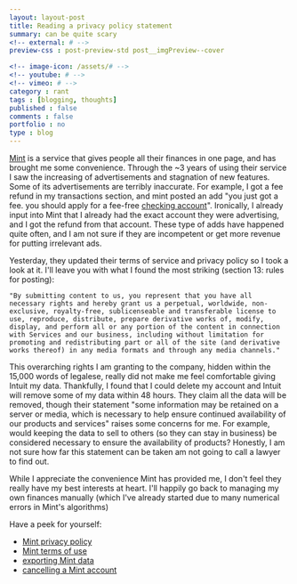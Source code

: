 ```yaml
---
layout: layout-post
title: Reading a privacy policy statement
summary: can be quite scary
<!-- external: # -->
preview-css : post-preview-std post__imgPreview--cover

<!-- image-icon: /assets/# -->
<!-- youtube: # -->
<!-- vimeo: # -->
category : rant
tags : [blogging, thoughts]
published : false
comments : false
portfolio : no
type : blog
---
```


[Mint](https://www.mint.com/) is a service that gives people all their finances in one page, and has brought me some convenience. Through the ~3 years of using their service I saw the increasing of advertisements and stagnation of new features. Some of its advertisements are terribly inaccurate. For example, I got a fee refund in my transactions section, and mint posted an add "you just got a fee. you should apply for a fee-free [checking account](https://www.ted.com/watch/ted-institute/ted-ibm/marie-wallace-privacy-by-design)". Ironically, I already input into Mint that I already had the exact account they were advertising, and I got the refund from that account. These type of adds have happened quite often, and I am not sure if they are incompetent or get more revenue for putting irrelevant ads.

Yesterday, they updated their terms of service and privacy policy so I took a look at it. I'll leave you with what I found the most striking (section 13: rules for posting):

	"By submitting content to us, you represent that you have all necessary rights and hereby grant us a perpetual, worldwide, non-exclusive, royalty-free, sublicenseable and transferable license to use, reproduce, distribute, prepare derivative works of, modify, display, and perform all or any portion of the content in connection with Services and our business, including without limitation for promoting and redistributing part or all of the site (and derivative works thereof) in any media formats and through any media channels."
	
This overarching rights I am granting to the company, hidden within the 15,000 words of legalese, really did not make me feel comfortable giving Intuit my data. Thankfully, I found that I could delete my account and Intuit will remove some of my data within 48 hours. They claim all the data will be removed, though their statement "some information may be retained on a server or media, which is necessary to help ensure continued availability of our products and services" raises some concerns for me. For example, would keeping the data to sell to others (so they can stay in business) be considered necessary to ensure the availability of products? Honestly, I am not sure how far this statement can be taken am not going to call a lawyer to find out. 

While I appreciate the convenience Mint has provided me, I don't feel they really have my best interests at heart. I'll happily go back to managing my own finances manually (which I've already started due to many numerical errors in Mint's algorithms)

Have a peek for yourself:

* [Mint privacy policy](https://www.mint.com/privacy)
* [Mint terms of use](https://www.mint.com/terms)
* [exporting Mint data](https://mint.lc.intuit.com/questions/951225-how-can-i-export-data-from-mint)
* [cancelling a Mint account](https://mint.lc.intuit.com/questions/940738)
